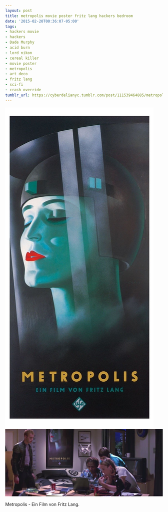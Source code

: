 ```yaml
---
layout: post
title: metropolis movie poster fritz lang hackers bedroom
date: '2015-02-20T00:36:07-05:00'
tags:
- hackers movie
- hackers
- Dade Murphy
- acid burn
- lord nikon
- cereal killer
- movie poster
- metropolis
- art deco
- fritz lang
- sci-fi
- crash override
tumblr_url: https://cyberdelianyc.tumblr.com/post/111539464885/metropolis-movie-poster-fritz-lang-hackers-bedroom
---
```

 ![](/images/tumblr_nk2287Jucl1tqzrm7o1_1280.jpg)  
 ![](/images/tumblr_nk2287Jucl1tqzrm7o2_1280.jpg)  
  

Metropolis - Ein Film von Fritz Lang.
